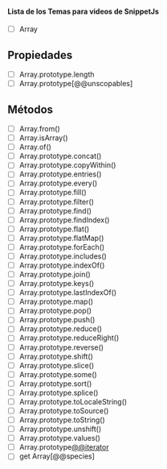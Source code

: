 #### Lista de los Temas para videos de SnippetJs

- [ ] Array

## Propiedades

- [ ] Array.prototype.length
- [ ] Array.prototype[@@unscopables]

## Métodos
- [ ] Array.from()
- [ ] Array.isArray()
- [ ] Array.of()
- [ ] Array.prototype.concat()
- [ ] Array.prototype.copyWithin()
- [ ] Array.prototype.entries()
- [ ] Array.prototype.every()
- [ ] Array.prototype.fill()
- [ ] Array.prototype.filter()
- [ ] Array.prototype.find()
- [ ] Array.prototype.findIndex()
- [ ] Array.prototype.flat()
- [ ] Array.prototype.flatMap()
- [ ] Array.prototype.forEach()
- [ ] Array.prototype.includes()
- [ ] Array.prototype.indexOf()
- [ ] Array.prototype.join()
- [ ] Array.prototype.keys()
- [ ] Array.prototype.lastIndexOf()
- [ ] Array.prototype.map()
- [ ] Array.prototype.pop()
- [ ] Array.prototype.push()
- [ ] Array.prototype.reduce()
- [ ] Array.prototype.reduceRight()
- [ ] Array.prototype.reverse()
- [ ] Array.prototype.shift()
- [ ] Array.prototype.slice()
- [ ] Array.prototype.some()
- [ ] Array.prototype.sort()
- [ ] Array.prototype.splice()
- [ ] Array.prototype.toLocaleString()
- [ ] Array.prototype.toSource()
- [ ] Array.prototype.toString()
- [ ] Array.prototype.unshift()
- [ ] Array.prototype.values()
- [ ] Array.prototype[@@iterator]()
- [ ] get Array[@@species]
